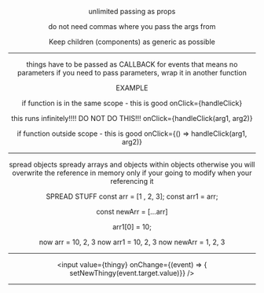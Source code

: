 <Header message="hello world" poop=5>

unlimited passing as props

do not need commas where you pass the args from

Keep children (components) as generic as possible

---

things have to be passed as CALLBACK for events
that means no parameters
if you need to pass parameters, wrap it in another function

EXAMPLE

if function is in the same scope - this is good
onClick={handleClick}

this runs infinitely!!!! DO NOT DO THIS!!!
onClick={handleClick(arg1, arg2)}

if function outside scope - this is good
onClick={() => handleClick(arg1, arg2)}

---

spread objects
spready arrays and objects within objects
otherwise you will overwrite the reference in memory
only if your going to modify when your referencing it

SPREAD STUFF
const arr = [1 , 2, 3];
const arr1 = arr;

const newArr = [...arr]

arr1[0] = 10;

now arr = 10, 2, 3
now arr1 = 10, 2, 3
now newArr = 1, 2, 3

---

<input
value={thingy}
onChange={(event) => { setNewThingy(event.target.value)}}
/>

---
